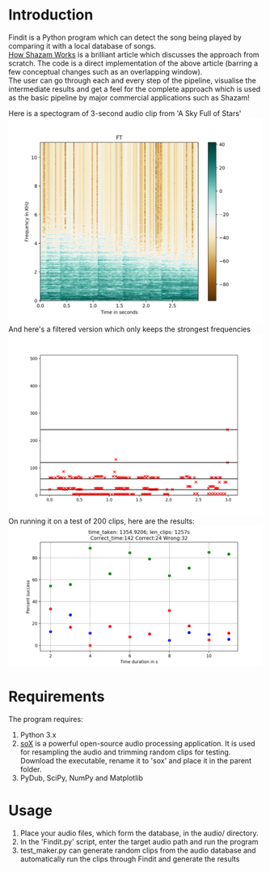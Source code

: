 # Introduction

Findit is a Python program which can detect the song being played by comparing it with a local database of songs. </br>
[How Shazam Works](http://coding-geek.com/how-shazam-works/) is a brilliant article which discusses the approach from scratch. The code is a direct implementation of the above article (barring a few conceptual changes such as an overlapping window). </br>
The user can go through each and every step of the pipeline, visualise the intermediate results and get a feel for the complete approach which is used as the basic pipeline by major commercial applications such as Shazam!

Here is a spectogram of 3-second audio clip from 'A Sky Full of Stars'
![](img/spectogram.png?raw=true "Spectogram")
And here's a filtered version which only keeps the strongest frequencies
![](img/filtered.png?raw=true "Discretized Spectogram")
On running it on a test of 200 clips, here are the results:
![](img/200_test.png?raw=true "Results")

# Requirements

The program requires:
1. Python 3.x
2. [soX](http://sox.sourceforge.net) is a powerful open-source audio processing application. It is used for resampling the audio and trimming random clips for testing. Download the executable, rename it to 'sox' and place it in the parent folder.
3. PyDub, SciPy, NumPy and Matplotlib

# Usage

1. Place your audio files, which form the database, in the audio/ directory.
2. In the 'Findit.py' script, enter the target audio path and run the program
3. test_maker.py can generate random clips from the audio database and automatically run the clips through Findit and generate the results
